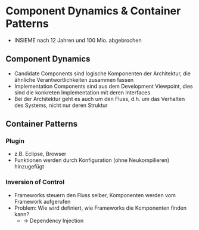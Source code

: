 # Component Dynamics & Container Patterns
- INSIEME nach 12 Jahren und 100 Mio. abgebrochen

## Component Dynamics
- Candidate Components sind logische Komponenten der Architektur, die ähnliche Verantwortlichkeiten zusammen fassen
- Implementation Components sind aus dem Development Viewpoint, dies sind die konkreten Implementation mit deren Interfaces
- Bei der Architektur geht es auch um den Fluss, d.h. um das Verhalten des Systems, nicht nur deren Struktur

## Container Patterns

### Plugin
- z.B. Eclipse, Browser
- Funktionen werden durch Konfiguration (ohne Neukompilieren) hinzugefügt

### Inversion of Control
- Frameworks steuern den Fluss selber, Komponenten werden  vom Framework aufgerufen
- Problem: Wie wird definiert, wie Frameworks die Komponenten finden kann?
    - -> Dependency Injection
